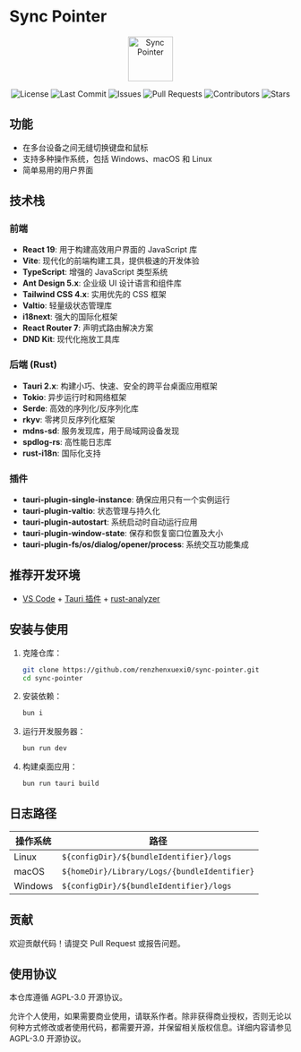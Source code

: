 # Sync Pointer

<div align="center">
   <img src="https://raw.githubusercontent.com/renzhenxuexi0/sync-pointer/release/public/favicon.ico" alt="Sync Pointer" width="80" />
   
   <p>
      <img src="https://img.shields.io/github/license/renzhenxuexi0/sync-pointer" alt="License" />
      <img src="https://img.shields.io/github/last-commit/renzhenxuexi0/sync-pointer" alt="Last Commit" />
      <img src="https://img.shields.io/github/issues/renzhenxuexi0/sync-pointer" alt="Issues" />
      <img src="https://img.shields.io/github/issues-pr/renzhenxuexi0/sync-pointer" alt="Pull Requests" />
      <img src="https://img.shields.io/github/contributors/renzhenxuexi0/sync-pointer" alt="Contributors" />
      <img src="https://img.shields.io/github/stars/renzhenxuexi0/sync-pointer" alt="Stars" />
   </p>
</div>

## 功能

- 在多台设备之间无缝切换键盘和鼠标
- 支持多种操作系统，包括 Windows、macOS 和 Linux
- 简单易用的用户界面

## 技术栈

### 前端

- **React 19**: 用于构建高效用户界面的 JavaScript 库
- **Vite**: 现代化的前端构建工具，提供极速的开发体验
- **TypeScript**: 增强的 JavaScript 类型系统
- **Ant Design 5.x**: 企业级 UI 设计语言和组件库
- **Tailwind CSS 4.x**: 实用优先的 CSS 框架
- **Valtio**: 轻量级状态管理库
- **i18next**: 强大的国际化框架
- **React Router 7**: 声明式路由解决方案
- **DND Kit**: 现代化拖放工具库

### 后端 (Rust)

- **Tauri 2.x**: 构建小巧、快速、安全的跨平台桌面应用框架
- **Tokio**: 异步运行时和网络框架
- **Serde**: 高效的序列化/反序列化库
- **rkyv**: 零拷贝反序列化框架
- **mdns-sd**: 服务发现库，用于局域网设备发现
- **spdlog-rs**: 高性能日志库
- **rust-i18n**: 国际化支持

### 插件

- **tauri-plugin-single-instance**: 确保应用只有一个实例运行
- **tauri-plugin-valtio**: 状态管理与持久化
- **tauri-plugin-autostart**: 系统启动时自动运行应用
- **tauri-plugin-window-state**: 保存和恢复窗口位置及大小
- **tauri-plugin-fs/os/dialog/opener/process**: 系统交互功能集成

## 推荐开发环境

- [VS Code](https://code.visualstudio.com/) + [Tauri 插件](https://marketplace.visualstudio.com/items?itemName=tauri-apps.tauri-vscode) + [rust-analyzer](https://marketplace.visualstudio.com/items?itemName=rust-lang.rust-analyzer)

## 安装与使用

1. 克隆仓库：

   ```bash
   git clone https://github.com/renzhenxuexi0/sync-pointer.git
   cd sync-pointer
   ```

2. 安装依赖：

   ```bash
   bun i
   ```

3. 运行开发服务器：

   ```bash
   bun run dev
   ```

4. 构建桌面应用：
   ```bash
   bun run tauri build
   ```

## 日志路径

| 操作系统 | 路径                                         |
| -------- | -------------------------------------------- |
| Linux    | `${configDir}/${bundleIdentifier}/logs`      |
| macOS    | `${homeDir}/Library/Logs/{bundleIdentifier}` |
| Windows  | `${configDir}/${bundleIdentifier}/logs`      |

## 贡献

欢迎贡献代码！请提交 Pull Request 或报告问题。

## 使用协议

本仓库遵循 AGPL-3.0 开源协议。

允许个人使用，如果需要商业使用，请联系作者。除非获得商业授权，否则无论以何种方式修改或者使用代码，都需要开源，并保留相关版权信息。详细内容请参见 AGPL-3.0 开源协议。
